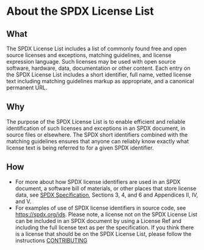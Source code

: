 # About the SPDX License List

## What
The SPDX License List includes a list of commonly found free and open source licenses and exceptions, matching guidelines, and license expression language.  Such licenses may be used with open source software, hardware, data, documentation or other content. Each entry on the SPDX License List includes a short identifier, full name, vetted license text including matching guidelines markup as appropriate, and a canonical permanent URL. 

## Why
The purpose of the SPDX License List is to enable efficient and reliable identification of such licenses and exceptions in an SPDX document, in source files or elsewhere. The SPDX short identifiers combined with the matching guidelines ensures that anyone can reliably know exactly what license text is being referred to for a given SPDX identifier.

## How
* For more about how SPDX license identifiers are used in an SPDX document, a software bill of materials, or other places that store license data, see [SPDX Specification](https://spdx.org/specifications), Sections 3, 4, and 6 and Appendices II, IV, and V.
* For examples of use of SPDX license identifiers in source code, see https://spdx.org/ids. 
Please note, a license not on the SPDX License List can be included in an SPDX document by using a License Ref and including the full license text as per the specification. If you think there is a license that should be on the SPDX License List, please follow the instructions [CONTRIBUTING](https://github.com/spdx/license-list-XML/blob/master/CONTRIBUTING.md)

